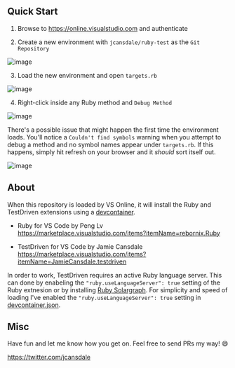 ## Quick Start

1. Browse to https://online.visualstudio.com and authenticate

2. Create a new environment with `jcansdale/ruby-test` as the `Git Repository`

![image](https://user-images.githubusercontent.com/11719160/71179635-7bf7c500-2268-11ea-987c-d84474137186.png)

3. Load the new environment and open `targets.rb`

![image](https://user-images.githubusercontent.com/11719160/71179866-e9a3f100-2268-11ea-83cf-2436a3d32c57.png)

4. Right-click inside any Ruby method and `Debug Method`

![image](https://user-images.githubusercontent.com/11719160/71180059-51f2d280-2269-11ea-8025-898e91338dae.png)

There's a possible issue that might happen the first time the environment loads. You'll notice a `Couldn't find symbols` warning when you attempt to debug a method and no symbol names appear under `targets.rb`. If this happens, simply hit refresh on your browser and it _should_ sort itself out.

![image](https://user-images.githubusercontent.com/11719160/71179935-0fc99100-2269-11ea-990d-5f62fe8822d0.png)

## About

When this repository is loaded by VS Online, it will install the Ruby and TestDriven extensions using a [devcontainer](.devcontainer/devcontainer.json).

- Ruby for VS Code by Peng Lv
https://marketplace.visualstudio.com/items?itemName=rebornix.Ruby

- TestDriven for VS Code by Jamie Cansdale
https://marketplace.visualstudio.com/items?itemName=JamieCansdale.testdriven

In order to work, TestDriven requires an active Ruby language server. This can done by enabeling the `"ruby.useLanguageServer": true` setting of the Ruby extnesion or by installing [Ruby Solargraph](https://marketplace.visualstudio.com/items?itemName=castwide.solargraph). For simplicity and speed of loading I've enabled the `"ruby.useLanguageServer": true` setting in [devcontainer.json](https://github.com/jcansdale/ruby-test/blob/dc8b1e7df0b8b090e7097ce4921e3cf64a2e0057/.devcontainer/devcontainer.json#L11).

## Misc

Have fun and let me know how you get on. Feel free to send PRs my way! 😄

https://twitter.com/jcansdale

